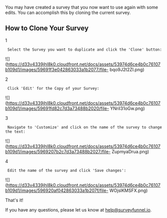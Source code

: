 You may have created a survey that you now want to use again with some edits.
You can accomplish this by cloning the current survey.

## How to Clone Your Survey

1

     Select the Survey you want to duplicate and click the 'Clone' button: 

![](https://d33v4339jhl8k0.cloudfront.net/docs/assets/53974d6ce4b0c76107b109d1/images/59691f3e042863033a1b2077/file-
bqo9J2t2Zl.png)

2

     Click 'Edit' for the Copy of your Survey: 

![](https://d33v4339jhl8k0.cloudfront.net/docs/assets/53974d6ce4b0c76107b109d1/images/59691fd82c7d3a73488b2020/file-
YNriI31oGw.png)

3

     Navigate to 'Customize' and click on the name of the survey to change the text: 

![](https://d33v4339jhl8k0.cloudfront.net/docs/assets/53974d6ce4b0c76107b109d1/images/5969207b2c7d3a73488b2027/file-
ZupmyaDrua.png)

4

     Edit the name of the survey and click 'Save changes': 

![](https://d33v4339jhl8k0.cloudfront.net/docs/assets/53974d6ce4b0c76107b109d1/images/596920af042863033a1b207f/file-
WOjslKMSFX.png)

That's it!

If you have any questions, please let us know at
[help@surveyfunnel.io](mailto:mailto:help@surveyfunnel.io).

